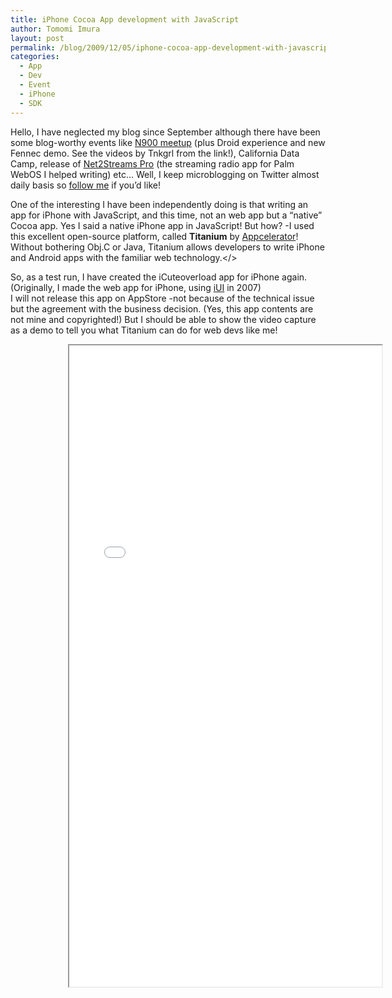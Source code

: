 ```yaml
---
title: iPhone Cocoa App development with JavaScript
author: Tomomi Imura
layout: post
permalink: /blog/2009/12/05/iphone-cocoa-app-development-with-javascript/
categories:
  - App
  - Dev
  - Event
  - iPhone
  - SDK
---
```

Hello, I have neglected my blog since September although there have been some blog-worthy events like <a href="http://tnkgrl.wordpress.com/2009/11/01/nokia-n900-meetup/" targtet="_blank">N900 meetup</a> (plus Droid experience and new Fennec demo. See the videos by Tnkgrl from the link!), California Data Camp, release of <a href="http://www.net2streams.net/" target="_blank">Net2Streams Pro</a> (the streaming radio app for Palm WebOS I helped writing) etc&#8230; Well, I keep microblogging on Twitter almost daily basis so <a href="http://twitter.com/girlie_mac" target="_blank">follow me</a> if you&#8217;d like!

One of the interesting I have been independently doing is that writing an app for iPhone with JavaScript, and this time, not an web app but a &#8220;native&#8221; Cocoa app. Yes I said a native iPhone app in JavaScript! But how? -I used this excellent open-source platform, called **Titanium** by <a href="http://www.appcelerator.com/" target="_blank">Appcelerator</a>! Without bothering Obj.C or Java, Titanium allows developers to write iPhone and Android apps with the familiar web technology.</>

So, as a test run, I have created the iCuteoverload app for iPhone again. (Originally, I made the web app for iPhone, using <a href="http://code.google.com/p/iui/" target="_blank">iUI</a> in 2007)  
I will not release this app on AppStore -not because of the technical issue but the agreement with the business decision. (Yes, this app contents are not mine and copyrighted!) But I should be able to show the video capture as a demo to tell you what Titanium can do for web devs like me!

<div style="width:320px;margin:0 auto">
<iframe src="//player.vimeo.com/video/7231908" width="500" height="1026" webkitallowfullscreen mozallowfullscreen allowfullscreen></iframe>
</div>